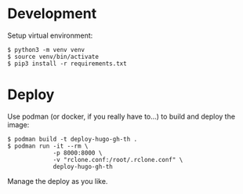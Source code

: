 # Development

Setup virtual environment:

    $ python3 -m venv venv
    $ source venv/bin/activate
    $ pip3 install -r requirements.txt

# Deploy

Use podman (or docker, if you really have to...) to build and deploy the image:

    $ podman build -t deploy-hugo-gh-th .
    $ podman run -it --rm \
                 -p 8000:8000 \
                 -v "rclone.conf:/root/.rclone.conf" \
                 deploy-hugo-gh-th

Manage the deploy as you like.
